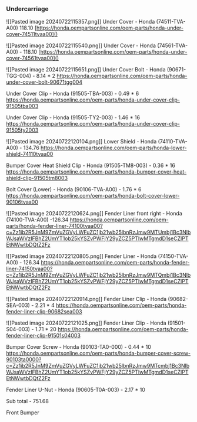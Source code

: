 ### Undercarriage
![[Pasted image 20240722115357.png]]
Under Cover - Honda (74511-TVA-A00) 118.10
[https://honda.oempartsonline.com/oem-parts/honda-under-cover-74511tvaa00]() 

![[Pasted image 20240722115540.png]]
 Under Cover - Honda (74561-TVA-A00) - 118.10
 [https://honda.oempartsonline.com/oem-parts/honda-under-cover-74561tvaa00]()

![[Pasted image 20240722115651.png]]
 Under Cover Bolt - Honda (90671-TGG-004) - 8.14 * 2
 https://honda.oempartsonline.com/oem-parts/honda-under-cover-bolt-90671tgg004

  Under Cover Clip - Honda (91505-TBA-003) - 0.49 * 6
  https://honda.oempartsonline.com/oem-parts/honda-under-cover-clip-91505tba003

 Under Cover Clip - Honda (91505-TY2-003) - 1.46 * 16
 https://honda.oempartsonline.com/oem-parts/honda-under-cover-clip-91505ty2003

![[Pasted image 20240722120104.png]]
 Lower Shield - Honda (74110-TVA-A00) - 134.76
 https://honda.oempartsonline.com/oem-parts/honda-lower-shield-74110tvaa00

 Bumper Cover Heat Shield Clip - Honda (91505-TM8-003) - 0.36 * 16
 https://honda.oempartsonline.com/oem-parts/honda-bumper-cover-heat-shield-clip-91505tm8003

 Bolt Cover (Lower) - Honda (90106-TVA-A00) - 1.76 * 6
 https://honda.oempartsonline.com/oem-parts/honda-bolt-cover-lower-90106tvaa00

![[Pasted image 20240722120624.png]]
 Fender Liner front right - Honda (74100-TVA-A00) -126.34 
 https://honda.oempartsonline.com/oem-parts/honda-fender-liner-74100tvaa00?c=Zz1ib2R5JnM9ZmVuZGVyLWFuZC1jb21wb25lbnRzJmw9MTUmbj1Bc3NlbWJsaWVzIFBhZ2UmYT1ob25kYSZvPWFjY29yZCZ5PTIwMTgmdD1seCZlPTEtNWwtbDQtZ2Fz

![[Pasted image 20240722120805.png]]
 Fender Liner - Honda (74150-TVA-A00) - 126.34
 https://honda.oempartsonline.com/oem-parts/honda-fender-liner-74150tvaa00?c=Zz1ib2R5JnM9ZmVuZGVyLWFuZC1jb21wb25lbnRzJmw9MTQmbj1Bc3NlbWJsaWVzIFBhZ2UmYT1ob25kYSZvPWFjY29yZCZ5PTIwMTgmdD1seCZlPTEtNWwtbDQtZ2Fz

![[Pasted image 20240722120914.png]]
 Fender Liner Clip - Honda (90682-SEA-003) - 2.21 * 4
 https://honda.oempartsonline.com/oem-parts/honda-fender-liner-clip-90682sea003

![[Pasted image 20240722121025.png]]
 Fender Liner Clip - Honda (91501-S04-003) - 1.71 * 20
 https://honda.oempartsonline.com/oem-parts/honda-fender-liner-clip-91501s04003

 Bumper Cover Screw - Honda (90103-TA0-000) - 0.44 * 10
 https://honda.oempartsonline.com/oem-parts/honda-bumper-cover-screw-90103ta0000?c=Zz1ib2R5JnM9ZmVuZGVyLWFuZC1jb21wb25lbnRzJmw9MTcmbj1Bc3NlbWJsaWVzIFBhZ2UmYT1ob25kYSZvPWFjY29yZCZ5PTIwMTgmdD1seCZlPTEtNWwtbDQtZ2Fz 

 Fender Liner U-Nut - Honda (90605-T0A-003) - 2.17 * 10

Sub total - 751.68

Front Bumper